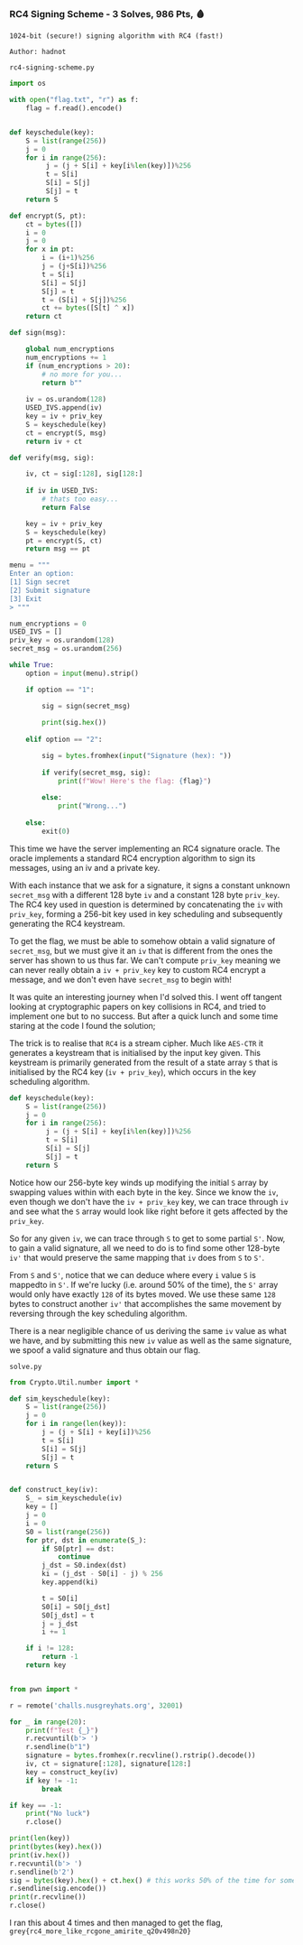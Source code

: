 ### RC4 Signing Scheme - 3 Solves, 986 Pts, 🩸
```
1024-bit (secure!) signing algorithm with RC4 (fast!)

Author: hadnot
```

`rc4-signing-scheme.py`
```py
import os

with open("flag.txt", "r") as f:
    flag = f.read().encode()


def keyschedule(key):
    S = list(range(256))
    j = 0
    for i in range(256):
         j = (j + S[i] + key[i%len(key)])%256
         t = S[i]
         S[i] = S[j]
         S[j] = t
    return S

def encrypt(S, pt):
    ct = bytes([])
    i = 0
    j = 0
    for x in pt:
        i = (i+1)%256
        j = (j+S[i])%256
        t = S[i]
        S[i] = S[j]
        S[j] = t
        t = (S[i] + S[j])%256
        ct += bytes([S[t] ^ x])
    return ct

def sign(msg):

    global num_encryptions
    num_encryptions += 1
    if (num_encryptions > 20):
        # no more for you...
        return b""
    
    iv = os.urandom(128)
    USED_IVS.append(iv)
    key = iv + priv_key 
    S = keyschedule(key)
    ct = encrypt(S, msg)
    return iv + ct

def verify(msg, sig):

    iv, ct = sig[:128], sig[128:]
    
    if iv in USED_IVS:
        # thats too easy...
        return False

    key = iv + priv_key
    S = keyschedule(key)
    pt = encrypt(S, ct)
    return msg == pt

menu = """
Enter an option:
[1] Sign secret
[2] Submit signature
[3] Exit
> """

num_encryptions = 0
USED_IVS = []
priv_key = os.urandom(128)
secret_msg = os.urandom(256)

while True:
    option = input(menu).strip()

    if option == "1":

        sig = sign(secret_msg)
        
        print(sig.hex())
                    
    elif option == "2":

        sig = bytes.fromhex(input("Signature (hex): "))
        
        if verify(secret_msg, sig):
            print(f"Wow! Here's the flag: {flag}")
            
        else:
            print("Wrong...")
            
    else:
        exit(0)
```

This time we have the server implementing an RC4 signature oracle. The oracle implements a standard RC4 encryption algorithm to sign its messages, using an iv and a private key.

With each instance that we ask for a signature, it signs a constant unknown `secret_msg` with a different 128 byte `iv` and a constant 128 byte `priv_key`. The RC4 key used in question is determined by concatenating the `iv` with `priv_key`, forming a 256-bit key used in key scheduling and subsequently generating the RC4 keystream.

To get the flag, we must be able to somehow obtain a valid signature of `secret_msg`, but we must give it an `iv` that is different from the ones the server has shown to us thus far. We can't compute `priv_key` meaning we can never really obtain a `iv + priv_key` key to custom RC4 encrypt a message, and we don't even have `secret_msg` to begin with!

It was quite an interesting journey when I'd solved this. I went off tangent looking at cryptographic papers on key collisions in RC4, and tried to implement one but to no success. But after a quick lunch and some time staring at the code I found the solution;

The trick is to realise that `RC4` is a stream cipher. Much like `AES-CTR` it generates a keystream that is initialised by the input key given. This keystream is primarily generated from the result of a state array `S` that is initialised by the RC4 key (`iv + priv_key`), which occurs in the key scheduling algorithm.

```py
def keyschedule(key):
    S = list(range(256))
    j = 0
    for i in range(256):
         j = (j + S[i] + key[i%len(key)])%256
         t = S[i]
         S[i] = S[j]
         S[j] = t
    return S
```

Notice how our 256-byte key winds up modifying the initial `S` array by swapping values within with each byte in the key. Since we know the `iv`, even though we don't have the `iv + priv_key` key, we can trace through `iv` and see what the `S` array would look like right before it gets affected by the `priv_key`.

So for any given `iv`, we can trace through `S` to get to some partial `S'`. Now, to gain a valid signature, all we need to do is to find some other 128-byte `iv'` that would preserve the same mapping that `iv` does from `S` to `S'`.

From `S` and `S'`, notice that we can deduce where every `i` value `S` is mappedto in `S'`. If we're lucky (i.e. around 50% of the time), the `S'` array would only have exactly `128` of its bytes moved. We use these same `128` bytes to construct another `iv'` that accomplishes the same movement by reversing through the key scheduling algorithm.

There is a near negligible chance of us deriving the same `iv` value as what we have, and by submitting this new `iv` value as well as the same signature, we spoof a valid signature and thus obtain our flag.

`solve.py`
```py
from Crypto.Util.number import *

def sim_keyschedule(key):
    S = list(range(256))
    j = 0
    for i in range(len(key)):
        j = (j + S[i] + key[i])%256
        t = S[i]
        S[i] = S[j]
        S[j] = t
    return S


def construct_key(iv):
    S_ = sim_keyschedule(iv)
    key = []
    j = 0
    i = 0
    S0 = list(range(256))
    for ptr, dst in enumerate(S_):
        if S0[ptr] == dst:
            continue
        j_dst = S0.index(dst)
        ki = (j_dst - S0[i] - j) % 256
        key.append(ki)

        t = S0[i]
        S0[i] = S0[j_dst]
        S0[j_dst] = t
        j = j_dst
        i += 1

    if i != 128:
        return -1
    return key


from pwn import *

r = remote('challs.nusgreyhats.org', 32001)

for _ in range(20):
    print(f"Test {_}")
    r.recvuntil(b'> ')
    r.sendline(b"1")
    signature = bytes.fromhex(r.recvline().rstrip().decode())
    iv, ct = signature[:128], signature[128:]
    key = construct_key(iv)
    if key != -1:
        break

if key == -1:
    print("No luck")
    r.close()

print(len(key))
print(bytes(key).hex())
print(iv.hex())
r.recvuntil(b'> ')
r.sendline(b'2')
sig = bytes(key).hex() + ct.hex() # this works 50% of the time for some reason
r.sendline(sig.encode())
print(r.recvline())
r.close()
```

I ran this about 4 times and then managed to get the flag,
`grey{rc4_more_like_rcgone_amirite_q20v498n20}`